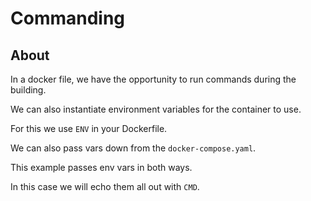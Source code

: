 # Commanding

## About

In a docker file, we have the opportunity to run commands during the building.

We can also instantiate environment variables for the container to use.

For this we use `ENV` in your Dockerfile.

We can also pass vars down from the `docker-compose.yaml`.

This example passes env vars in both ways.

In this case we will echo them all out with `CMD`.
